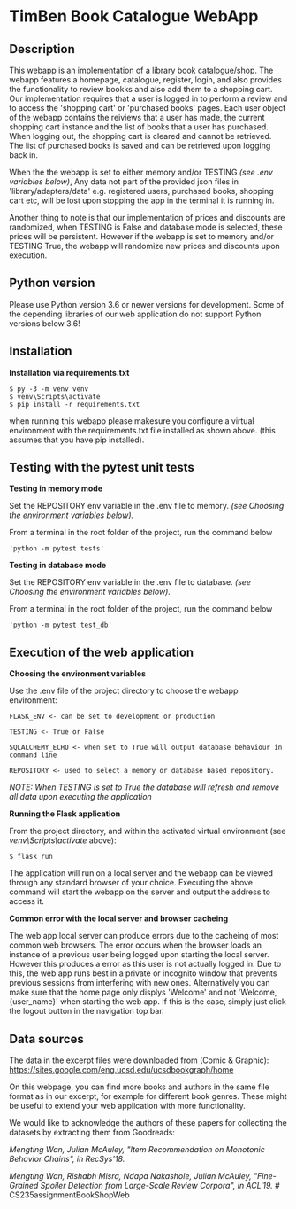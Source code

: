 # TimBen Book Catalogue WebApp

## Description

This webapp is an implementation of a library book catalogue/shop. The webapp features a homepage, catalogue, register, login, and also provides the functionality to review bookks and also add them to a shopping cart. Our implementation requires that a user is logged in to perform a review and to access the 'shopping cart' or 'purchased books' pages. Each user object of the webapp contains the reiviews that a user has made, the current shopping cart instance and the list of books that a user has purchased. When logging out, the shopping cart is cleared and cannot be retrieved. The list of purchased books is saved and can be retrieved upon logging back in.

When the the webapp is set to either memory and/or TESTING *(see .env variables below)*, Any data not part of the provided json files in 'library/adapters/data' e.g. registered users, purchased books, shopping cart etc, will be lost upon stopping the app in the terminal it is running in. 

Another thing to note is that our implementation of prices and discounts are randomized, when TESTING is False and database mode is selected, these prices will be persistent. However if the webapp is set to memory and/or TESTING True, the webapp will randomize new prices and discounts upon execution.


## Python version

Please use Python version 3.6 or newer versions for development. Some of the depending libraries of our web application do not support Python versions below 3.6!


## Installation

**Installation via requirements.txt**

```shell
$ py -3 -m venv venv
$ venv\Scripts\activate
$ pip install -r requirements.txt
```
when running this webapp please makesure you configure a virtual environment with the requirements.txt file installed as shown above. (this assumes that you have pip installed).

## Testing with the pytest unit tests

**Testing in memory mode**

Set the REPOSITORY env variable in the .env file to memory. *(see Choosing the environment variables below).*

From a terminal in the root folder of the project, run the command below
```
'python -m pytest tests'
``` 

**Testing in database mode**

Set the REPOSITORY env variable in the .env file to database. *(see Choosing the environment variables below).*

From a terminal in the root folder of the project, run the command below
```
'python -m pytest test_db'
``` 

## Execution of the web application

**Choosing the environment variables**

Use the .env file of the project directory to choose the webapp environment:

```
FLASK_ENV <- can be set to development or production

TESTING <- True or False

SQLALCHEMY_ECHO <- when set to True will output database behaviour in command line

REPOSITORY <- used to select a memory or database based repository.
```
*NOTE: When TESTING is set to True the database will refresh and remove all data upon executing the application*

**Running the Flask application**

From the project directory, and within the activated virtual environment (see *venv\Scripts\activate* above):

````shell
$ flask run
```` 
The application will run on a local server and the webapp can be viewed through any standard browser of your choice. Executing the above command will start the webapp on the server and output the address to access it.

**Common error with the local server and browser cacheing**

The web app local server can produce errors due to the cacheing of most common web browsers. The error occurs when the browser loads an instance of a previous user being logged upon starting the local server. However this produces a error as this user is not actually logged in. Due to this, the web app runs best in a private or incognito window that prevents previous sessions from interfering with new ones. Alternatively you can make sure that the home page only displys 'Welcome' and not 'Welcome, {user_name}' when starting the web app. If this is the case, simply just click the logout button in the navigation top bar.

## Data sources 

The data in the excerpt files were downloaded from (Comic & Graphic):
https://sites.google.com/eng.ucsd.edu/ucsdbookgraph/home

On this webpage, you can find more books and authors in the same file format as in our excerpt, for example for different book genres. 
These might be useful to extend your web application with more functionality.

We would like to acknowledge the authors of these papers for collecting the datasets by extracting them from Goodreads:

*Mengting Wan, Julian McAuley, "Item Recommendation on Monotonic Behavior Chains", in RecSys'18.*

*Mengting Wan, Rishabh Misra, Ndapa Nakashole, Julian McAuley, "Fine-Grained Spoiler Detection from Large-Scale Review Corpora", in ACL'19.*
#   C S 2 3 5 a s s i g n m e n t B o o k S h o p W e b 
 
 
